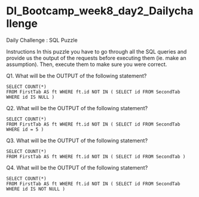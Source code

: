 # DI_Bootcamp_week8_day2_Dailychallenge

Daily Challenge : SQL Puzzle

Instructions
In this puzzle you have to go through all the SQL queries and provide us the output of the requests before executing them (ie. make an assumption).
Then, execute them to make sure you were correct.

Q1. What will be the OUTPUT of the following statement?

    SELECT COUNT(*) 
    FROM FirstTab AS ft WHERE ft.id NOT IN ( SELECT id FROM SecondTab WHERE id IS NULL )


Q2. What will be the OUTPUT of the following statement?

    SELECT COUNT(*) 
    FROM FirstTab AS ft WHERE ft.id NOT IN ( SELECT id FROM SecondTab WHERE id = 5 )


Q3. What will be the OUTPUT of the following statement?

    SELECT COUNT(*) 
    FROM FirstTab AS ft WHERE ft.id NOT IN ( SELECT id FROM SecondTab )


Q4. What will be the OUTPUT of the following statement?

    SELECT COUNT(*) 
    FROM FirstTab AS ft WHERE ft.id NOT IN ( SELECT id FROM SecondTab WHERE id IS NOT NULL )
